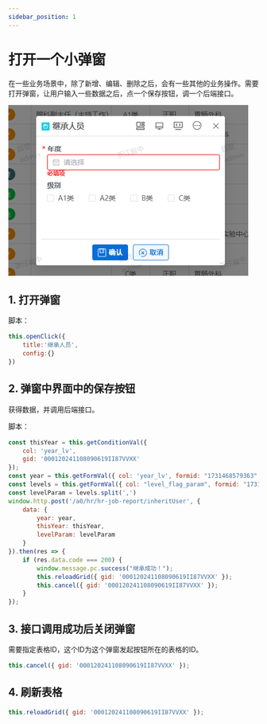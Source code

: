 ```yaml
---
sidebar_position: 1
---
```


# 打开一个小弹窗

在一些业务场景中，除了新增、编辑、删除之后，会有一些其他的业务操作。需要打开弹窗，让用户输入一些数据之后，点一个保存按钮，调一个后端接口。

![alt text](images/case-openclick.png)

## 1. 打开弹窗
 
脚本：

```js
this.openClick({
    title:'继承人员', 
    config:{}
})
``` 


## 2. 弹窗中界面中的保存按钮

获得数据，并调用后端接口。
 
脚本：

```js
const thisYear = this.getConditionVal({
    col: 'year_lv',
    gid: '000120241108090619II87VVXX'
});
const year = this.getFormVal({ col: 'year_lv', formid: "1731468579363" })
const levels = this.getFormVal({ col: "level_flag_param", formid: "1731468579363" })
const levelParam = levels.split(',')
window.http.post('/a0/hr/hr-job-report/inheritUser', {
    data: {
        year: year,
        thisYear: thisYear,
        levelParam: levelParam
    }
}).then(res => {
    if (res.data.code === 200) {
        window.message.pc.success("继承成功！");
        this.reloadGrid({ gid: '000120241108090619II87VVXX' });
        this.cancel({ gid: '000120241108090619II87VVXX' });
    }
});
``` 

## 3. 接口调用成功后关闭弹窗

需要指定表格ID，这个ID为这个弹窗发起按钮所在的表格的ID。

```js
this.cancel({ gid: '000120241108090619II87VVXX' });
```
 

 ## 4. 刷新表格

```js
this.reloadGrid({ gid: '000120241108090619II87VVXX' });
```
